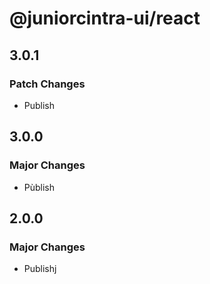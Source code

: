 # @juniorcintra-ui/react

## 3.0.1

### Patch Changes

- Publish

## 3.0.0

### Major Changes

- Pùblish

## 2.0.0

### Major Changes

- Publishj
